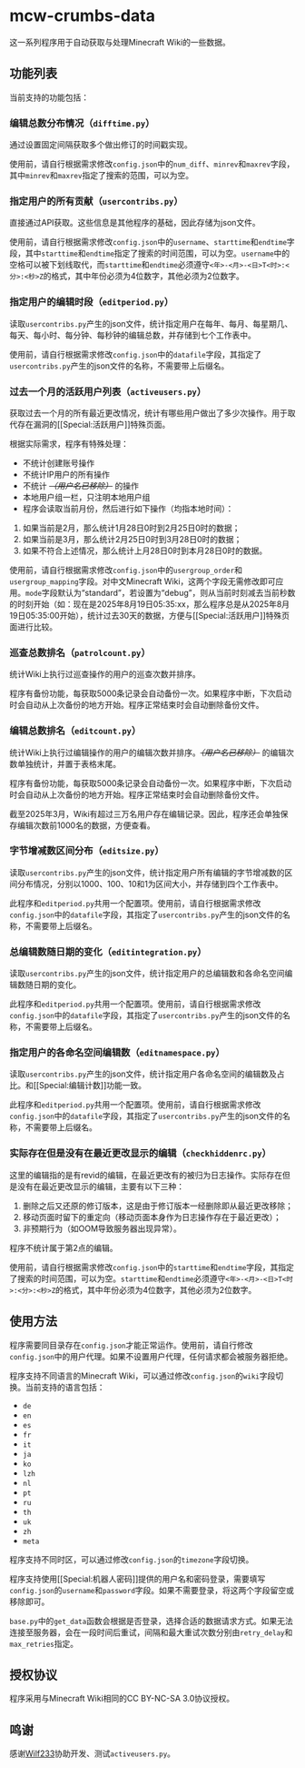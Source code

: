 # mcw-crumbs-data
这一系列程序用于自动获取与处理Minecraft Wiki的一些数据。

## 功能列表
当前支持的功能包括：

### 编辑总数分布情况（`difftime.py`）
通过设置固定间隔获取多个做出修订的时间戳实现。

使用前，请自行根据需求修改`config.json`中的`num_diff`、`minrev`和`maxrev`字段，其中`minrev`和`maxrev`指定了搜索的范围，可以为空。

### 指定用户的所有贡献（`usercontribs.py`）
直接通过API获取。这些信息是其他程序的基础，因此存储为json文件。

使用前，请自行根据需求修改`config.json`中的`username`、`starttime`和`endtime`字段，其中`starttime`和`endtime`指定了搜索的时间范围，可以为空。`username`中的空格可以被下划线取代，而`starttime`和`endtime`必须遵守`<年>-<月>-<日>T<时>:<分>:<秒>Z`的格式，其中年份必须为4位数字，其他必须为2位数字。

### 指定用户的编辑时段（`editperiod.py`）
读取`usercontribs.py`产生的json文件，统计指定用户在每年、每月、每星期几、每天、每小时、每分钟、每秒钟的编辑总数，并存储到七个工作表中。

使用前，请自行根据需求修改`config.json`中的`datafile`字段，其指定了`usercontribs.py`产生的json文件的名称，不需要带上后缀名。

### 过去一个月的活跃用户列表（`activeusers.py`）
获取过去一个月的所有最近更改情况，统计有哪些用户做出了多少次操作。用于取代存在漏洞的[[Special:活跃用户]]特殊页面。

根据实际需求，程序有特殊处理：
* 不统计创建账号操作
* 不统计IP用户的所有操作
* 不统计 _~~（用户名已移除）~~_ 的操作
* 本地用户组一栏，只注明本地用户组
* 程序会读取当前月份，然后进行如下操作（均指本地时间）：
1. 如果当前是2月，那么统计1月28日0时到2月25日0时的数据；
2. 如果当前是3月，那么统计2月25日0时到3月28日0时的数据；
3. 如果不符合上述情况，那么统计上月28日0时到本月28日0时的数据。

使用前，请自行根据需求修改`config.json`中的`usergroup_order`和`usergroup_mapping`字段。对中文Minecraft Wiki，这两个字段无需修改即可应用。`mode`字段默认为“standard”，若设置为“debug”，则从当前时刻减去当前秒数的时刻开始（如：现在是2025年8月19日05:35:xx，那么程序总是从2025年8月19日05:35:00开始），统计过去30天的数据，方便与[[Special:活跃用户]]特殊页面进行比较。

### 巡查总数排名（`patrolcount.py`）
统计Wiki上执行过巡查操作的用户的巡查次数并排序。

程序有备份功能，每获取5000条记录会自动备份一次。如果程序中断，下次启动时会自动从上次备份的地方开始。程序正常结束时会自动删除备份文件。

### 编辑总数排名（`editcount.py`）
统计Wiki上执行过编辑操作的用户的编辑次数并排序。_~~（用户名已移除）~~_ 的编辑次数单独统计，并置于表格末尾。

程序有备份功能，每获取5000条记录会自动备份一次。如果程序中断，下次启动时会自动从上次备份的地方开始。程序正常结束时会自动删除备份文件。

截至2025年3月，Wiki有超过三万名用户存在编辑记录。因此，程序还会单独保存编辑次数前1000名的数据，方便查看。

### 字节增减数区间分布（`editsize.py`）
读取`usercontribs.py`产生的json文件，统计指定用户所有编辑的字节增减数的区间分布情况，分别以1000、100、10和1为区间大小，并存储到四个工作表中。

此程序和`editperiod.py`共用一个配置项。使用前，请自行根据需求修改`config.json`中的`datafile`字段，其指定了`usercontribs.py`产生的json文件的名称，不需要带上后缀名。

### 总编辑数随日期的变化（`editintegration.py`）
读取`usercontribs.py`产生的json文件，统计指定用户的总编辑数和各命名空间编辑数随日期的变化。

此程序和`editperiod.py`共用一个配置项。使用前，请自行根据需求修改`config.json`中的`datafile`字段，其指定了`usercontribs.py`产生的json文件的名称，不需要带上后缀名。

### 指定用户的各命名空间编辑数（`editnamespace.py`）
读取`usercontribs.py`产生的json文件，统计指定用户各命名空间的编辑数及占比。和[[Special:编辑计数]]功能一致。

此程序和`editperiod.py`共用一个配置项。使用前，请自行根据需求修改`config.json`中的`datafile`字段，其指定了`usercontribs.py`产生的json文件的名称，不需要带上后缀名。

### 实际存在但是没有在最近更改显示的编辑（`checkhiddenrc.py`）
这里的编辑指的是有revid的编辑，在最近更改有的被归为日志操作。实际存在但是没有在最近更改显示的编辑，主要有以下三种：
1. 删除之后又还原的修订版本，这是由于修订版本一经删除即从最近更改移除；
2. 移动页面时留下的重定向（移动页面本身作为日志操作存在于最近更改）；
3. 非预期行为（如OOM导致服务器出现异常）。

程序不统计属于第2点的编辑。

使用前，请自行根据需求修改`config.json`中的`starttime`和`endtime`字段，其指定了搜索的时间范围，可以为空。`starttime`和`endtime`必须遵守`<年>-<月>-<日>T<时>:<分>:<秒>Z`的格式，其中年份必须为4位数字，其他必须为2位数字。

## 使用方法
程序需要同目录存在`config.json`才能正常运作。使用前，请自行修改`config.json`中的用户代理。如果不设置用户代理，任何请求都会被服务器拒绝。

程序支持不同语言的Minecraft Wiki，可以通过修改`config.json`的`wiki`字段切换。当前支持的语言包括：
* `de`
* `en`
* `es`
* `fr`
* `it`
* `ja`
* `ko`
* `lzh`
* `nl`
* `pt`
* `ru`
* `th`
* `uk`
* `zh`
* `meta`

程序支持不同时区，可以通过修改`config.json`的`timezone`字段切换。

程序支持使用[[Special:机器人密码]]提供的用户名和密码登录，需要填写`config.json`的`username`和`password`字段。如果不需要登录，将这两个字段留空或移除即可。

`base.py`中的`get_data`函数会根据是否登录，选择合适的数据请求方式。如果无法连接至服务器，会在一段时间后重试，间隔和最大重试次数分别由`retry_delay`和`max_retries`指定。

## 授权协议
程序采用与Minecraft Wiki相同的CC BY-NC-SA 3.0协议授权。

## 鸣谢
感谢[Wilf233](https://zh.minecraft.wiki/w/User:Wilf233)协助开发、测试`activeusers.py`。
